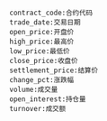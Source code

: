 <!-- ---
layout: default
title: Carbon Futures (碳期货)
nav_order: 2
parent: Carbon Credit Market Insights
--- -->

```
contract_code:合约代码
trade_date:交易日期
open_price:开盘价
high_price:最高价
low_price:最低价
close_price:收盘价
settlement_price:结算价
change_pct:涨跌幅
volume:成交量
open_interest:持仓量
turnover:成交额
```
